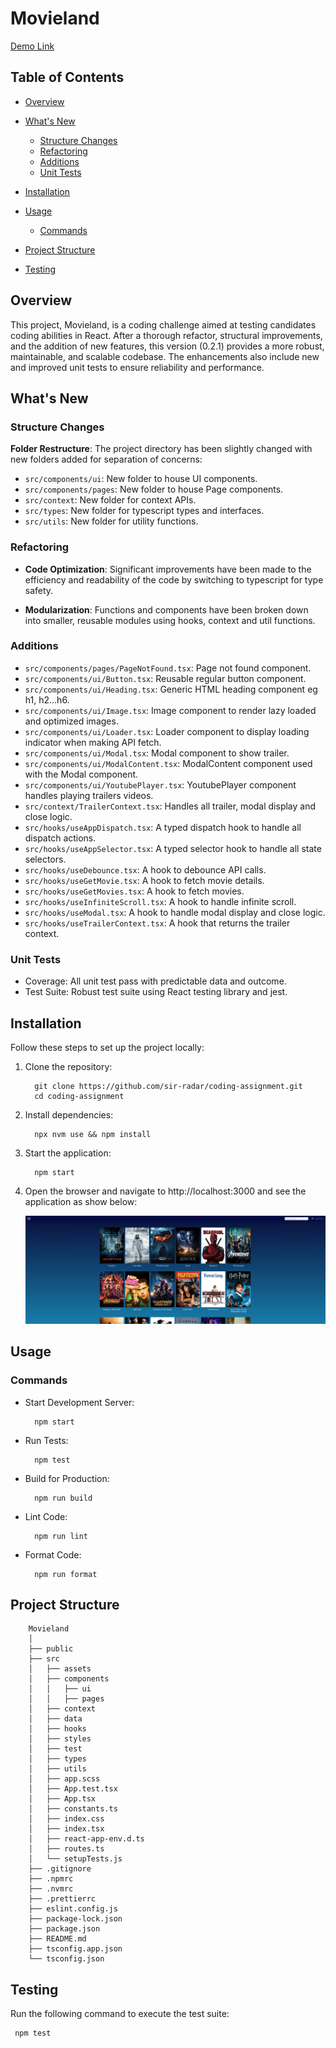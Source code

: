 # Movieland

[Demo Link](https://thriving-panda-45da8a.netlify.app)

## Table of Contents

- [Overview](#overview)
- [What's New](#whats-new)

  - [Structure Changes](#structure-changes)
  - [Refactoring](#refactoring)
  - [Additions](#additions)
  - [Unit Tests](#unit-tests)

- [Installation](#installation)
- [Usage](#usage)
  - [Commands](#commands)
- [Project Structure](#project-structure)
- [Testing](#testing)

## Overview

This project, Movieland, is a coding challenge aimed at testing candidates coding abilities in React. After a thorough refactor, structural improvements, and the addition of new features, this version (0.2.1) provides a more robust, maintainable, and scalable codebase. The enhancements also include new and improved unit tests to ensure reliability and performance.

## What's New

### Structure Changes

**Folder Restructure**: The project directory has been slightly changed with new folders added for separation of concerns:

- `src/components/ui`: New folder to house UI components.
- `src/components/pages`: New folder to house Page components.
- `src/context`: New folder for context APIs.
- `src/types`: New folder for typescript types and interfaces.
- `src/utils`: New folder for utility functions.

### Refactoring

- **Code Optimization**: Significant improvements have been made to the efficiency and readability of the code by switching to typescript for type safety.

- **Modularization**: Functions and components have been broken down into smaller, reusable modules using hooks, context and util functions.

### Additions

- `src/components/pages/PageNotFound.tsx`: Page not found component.
- `src/components/ui/Button.tsx`: Reusable regular button component.
- `src/components/ui/Heading.tsx`: Generic HTML heading component eg h1, h2...h6.
- `src/components/ui/Image.tsx`: Image component to render lazy loaded and optimized images.
- `src/components/ui/Loader.tsx`: Loader component to display loading indicator when making API fetch.
- `src/components/ui/Modal.tsx`: Modal component to show trailer.
- `src/components/ui/ModalContent.tsx`: ModalContent component used with the Modal component.
- `src/components/ui/YoutubePlayer.tsx`: YoutubePlayer component handles playing trailers videos.
- `src/context/TrailerContext.tsx`: Handles all trailer, modal display and close logic.
- `src/hooks/useAppDispatch.tsx`: A typed dispatch hook to handle all dispatch actions.
- `src/hooks/useAppSelector.tsx`: A typed selector hook to handle all state selectors.
- `src/hooks/useDebounce.tsx`: A hook to debounce API calls.
- `src/hooks/useGetMovie.tsx`: A hook to fetch movie details.
- `src/hooks/useGetMovies.tsx`: A hook to fetch movies.
- `src/hooks/useInfiniteScroll.tsx`: A hook to handle infinite scroll.
- `src/hooks/useModal.tsx`: A hook to handle modal display and close logic.
- `src/hooks/useTrailerContext.tsx`: A hook that returns the trailer context.

### Unit Tests

- Coverage: All unit test pass with predictable data and outcome.
- Test Suite: Robust test suite using React testing library and jest.

## Installation

Follow these steps to set up the project locally:

1. Clone the repository:

   ```
     git clone https://github.com/sir-radar/coding-assignment.git
     cd coding-assignment
   ```

2. Install dependencies:

   ```
     npx nvm use && npm install
   ```

3. Start the application:

   ```
     npm start
   ```

4. Open the browser and navigate to http://localhost:3000 and see the application as show below:

   ![Movieland](./public/app.png)

## Usage

### Commands

- Start Development Server:

  ```
    npm start
  ```

- Run Tests:

  ```
    npm test
  ```

- Build for Production:
  ```
    npm run build
  ```
- Lint Code:

  ```
    npm run lint
  ```

- Format Code:
  ```
    npm run format
  ```

## Project Structure

```
    Movieland
    │
    ├── public
    ├── src
    │   ├── assets
    │   ├── components
    │   │   ├── ui
    │   │   ├── pages
    │   ├── context
    │   ├── data
    │   ├── hooks
    │   ├── styles
    │   ├── test
    │   ├── types
    │   ├── utils
    │   ├── app.scss
    │   ├── App.test.tsx
    │   ├── App.tsx
    │   ├── constants.ts
    │   ├── index.css
    │   ├── index.tsx
    │   ├── react-app-env.d.ts
    │   ├── routes.ts
    │   └── setupTests.js
    ├── .gitignore
    ├── .npmrc
    ├── .nvmrc
    ├── .prettierrc
    ├── eslint.config.js
    ├── package-lock.json
    ├── package.json
    ├── README.md
    ├── tsconfig.app.json
    └── tsconfig.json
```

## Testing

Run the following command to execute the test suite:

```
 npm test
```
